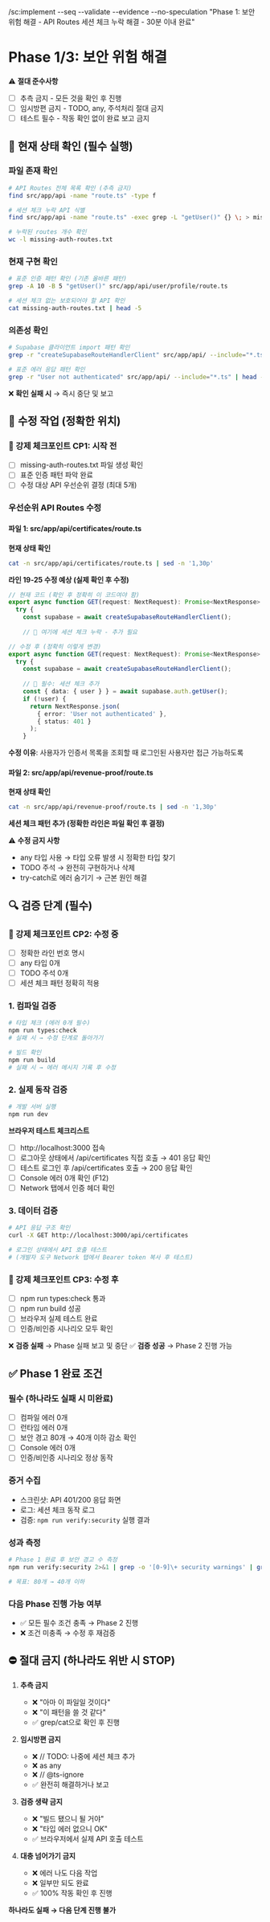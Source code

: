 /sc:implement --seq --validate --evidence --no-speculation
"Phase 1: 보안 위험 해결 - API Routes 세션 체크 누락 해결 - 30분 이내 완료"

# Phase 1/3: 보안 위험 해결

⚠️ **절대 준수사항**
- [ ] 추측 금지 - 모든 것을 확인 후 진행
- [ ] 임시방편 금지 - TODO, any, 주석처리 절대 금지
- [ ] 테스트 필수 - 작동 확인 없이 완료 보고 금지

## 📍 현재 상태 확인 (필수 실행)

### 파일 존재 확인

```bash
# API Routes 전체 목록 확인 (추측 금지)
find src/app/api -name "route.ts" -type f

# 세션 체크 누락 API 식별
find src/app/api -name "route.ts" -exec grep -L "getUser()" {} \; > missing-auth-routes.txt

# 누락된 routes 개수 확인
wc -l missing-auth-routes.txt
```

### 현재 구현 확인

```bash
# 표준 인증 패턴 확인 (기존 올바른 패턴)
grep -A 10 -B 5 "getUser()" src/app/api/user/profile/route.ts

# 세션 체크 없는 보호되어야 할 API 확인
cat missing-auth-routes.txt | head -5
```

### 의존성 확인

```bash
# Supabase 클라이언트 import 패턴 확인
grep -r "createSupabaseRouteHandlerClient" src/app/api/ --include="*.ts" | head -3

# 표준 에러 응답 패턴 확인  
grep -r "User not authenticated" src/app/api/ --include="*.ts" | head -3
```

❌ **확인 실패 시** → 즉시 중단 및 보고

## 🔧 수정 작업 (정확한 위치)

### 🚨 강제 체크포인트 CP1: 시작 전
- [ ] missing-auth-routes.txt 파일 생성 확인
- [ ] 표준 인증 패턴 파악 완료
- [ ] 수정 대상 API 우선순위 결정 (최대 5개)

### 우선순위 API Routes 수정

#### 파일 1: src/app/api/certificates/route.ts
**현재 상태 확인**
```bash
cat -n src/app/api/certificates/route.ts | sed -n '1,30p'
```

**라인 19-25 수정 예상 (실제 확인 후 수정)**
```typescript
// 현재 코드 (확인 후 정확히 이 코드여야 함)
export async function GET(request: NextRequest): Promise<NextResponse> {
  try {
    const supabase = await createSupabaseRouteHandlerClient();
    
    // 📍 여기에 세션 체크 누락 - 추가 필요

// 수정 후 (정확히 이렇게 변경)
export async function GET(request: NextRequest): Promise<NextResponse> {
  try {
    const supabase = await createSupabaseRouteHandlerClient();
    
    // 🔴 필수: 세션 체크 추가
    const { data: { user } } = await supabase.auth.getUser();
    if (!user) {
      return NextResponse.json(
        { error: 'User not authenticated' },
        { status: 401 }
      );
    }
```

**수정 이유**: 사용자가 인증서 목록을 조회할 때 로그인된 사용자만 접근 가능하도록

#### 파일 2: src/app/api/revenue-proof/route.ts
**현재 상태 확인**
```bash
cat -n src/app/api/revenue-proof/route.ts | sed -n '1,30p'
```

**세션 체크 패턴 추가 (정확한 라인은 파일 확인 후 결정)**

⚠️ **수정 금지 사항**
- any 타입 사용 → 타입 오류 발생 시 정확한 타입 찾기
- TODO 주석 → 완전히 구현하거나 삭제
- try-catch로 에러 숨기기 → 근본 원인 해결

## 🔍 검증 단계 (필수)

### 🚨 강제 체크포인트 CP2: 수정 중
- [ ] 정확한 라인 번호 명시
- [ ] any 타입 0개
- [ ] TODO 주석 0개
- [ ] 세션 체크 패턴 정확히 적용

### 1. 컴파일 검증
```bash
# 타입 체크 (에러 0개 필수)
npm run types:check
# 실패 시 → 수정 단계로 돌아가기

# 빌드 확인  
npm run build
# 실패 시 → 에러 메시지 기록 후 수정
```

### 2. 실제 동작 검증
```bash
# 개발 서버 실행
npm run dev
```

**브라우저 테스트 체크리스트**
- [ ] http://localhost:3000 접속
- [ ] 로그아웃 상태에서 /api/certificates 직접 호출 → 401 응답 확인
- [ ] 테스트 로그인 후 /api/certificates 호출 → 200 응답 확인
- [ ] Console 에러 0개 확인 (F12)
- [ ] Network 탭에서 인증 헤더 확인

### 3. 데이터 검증
```bash
# API 응답 구조 확인
curl -X GET http://localhost:3000/api/certificates

# 로그인 상태에서 API 호출 테스트
# (개발자 도구 Network 탭에서 Bearer token 복사 후 테스트)
```

### 🚨 강제 체크포인트 CP3: 수정 후
- [ ] npm run types:check 통과
- [ ] npm run build 성공
- [ ] 브라우저 실제 테스트 완료
- [ ] 인증/비인증 시나리오 모두 확인

❌ **검증 실패** → Phase 실패 보고 및 중단
✅ **검증 성공** → Phase 2 진행 가능

## ✅ Phase 1 완료 조건

### 필수 (하나라도 실패 시 미완료)
- [ ] 컴파일 에러 0개
- [ ] 런타임 에러 0개  
- [ ] 보안 경고 80개 → 40개 이하 감소 확인
- [ ] Console 에러 0개
- [ ] 인증/비인증 시나리오 정상 동작

### 증거 수집
- 스크린샷: API 401/200 응답 화면
- 로그: 세션 체크 동작 로그
- 검증: `npm run verify:security` 실행 결과

### 성과 측정
```bash
# Phase 1 완료 후 보안 경고 수 측정
npm run verify:security 2>&1 | grep -o '[0-9]\+ security warnings' | grep -o '[0-9]\+'

# 목표: 80개 → 40개 이하
```

### 다음 Phase 진행 가능 여부
- ✅ 모든 필수 조건 충족 → Phase 2 진행
- ❌ 조건 미충족 → 수정 후 재검증

## ⛔ 절대 금지 (하나라도 위반 시 STOP)

1. **추측 금지**
   - ❌ "아마 이 파일일 것이다"
   - ❌ "이 패턴을 쓸 것 같다"
   - ✅ grep/cat으로 확인 후 진행

2. **임시방편 금지**
   - ❌ // TODO: 나중에 세션 체크 추가
   - ❌ as any
   - ❌ // @ts-ignore
   - ✅ 완전히 해결하거나 보고

3. **검증 생략 금지**
   - ❌ "빌드 됐으니 될 거야"
   - ❌ "타입 에러 없으니 OK"  
   - ✅ 브라우저에서 실제 API 호출 테스트

4. **대충 넘어가기 금지**
   - ❌ 에러 나도 다음 작업
   - ❌ 일부만 되도 완료
   - ✅ 100% 작동 확인 후 진행

**하나라도 실패 → 다음 단계 진행 불가**